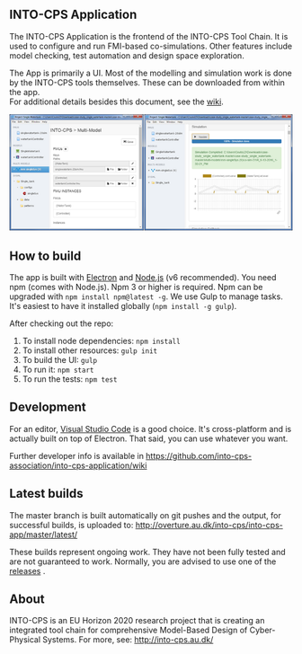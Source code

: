 INTO-CPS Application
---

The INTO-CPS Application is the frontend of the INTO-CPS Tool Chain. It is used
to configure and run FMI-based co-simulations. Other features include model
checking, test automation and design space exploration.

The App is primarily a UI. Most of the modelling and simulation work is done by
the INTO-CPS tools themselves. These can be downloaded from within the app.  
For additional details besides this document, see the [wiki](https://github.com/INTO-CPS-Association/into-cps-application/wiki). 

![The INTO-CPS Application](src/resources/screenshot.png?raw=true "The INTO-CPS App")


How to build
---
The app is built with [Electron](http://electron.atom.io/) and
[Node.js](https://nodejs.org/) (v6 recommended). You need npm (comes with Node.js). Npm 3 or higher is required. Npm
can be upgraded with `npm install npm@latest -g`. We use Gulp to manage tasks. It's easiest to have it installed globally (`npm install -g gulp`). 

After checking out the repo:

1. To install node dependencies: `npm install`
2. To install other resources: `gulp init`
3. To build the UI: `gulp`
4. To run it: `npm start`
5. To run the tests: `npm test`


Development
---
For an editor, [Visual Studio Code](https://code.visualstudio.com/) is a good choice. It's
cross-platform and is actually built on top of Electron. That said, you can use
whatever you want.

Further developer info is available in https://github.com/into-cps-association/into-cps-application/wiki

Latest builds
---
The master branch is built automatically on git pushes and the output, for
successful builds, is uploaded to: http://overture.au.dk/into-cps/into-cps-app/master/latest/

These builds represent ongoing work. They have not been fully tested and are
not guaranteed to work. Normally, you are advised to use one of the
[releases](https://github.com/INTO-CPS-Association/into-cps-application/releases) .


About
---
INTO-CPS is an EU Horizon 2020 research project that is creating an integrated
tool chain for comprehensive Model-Based Design of Cyber-Physical Systems.  For
more, see: http://into-cps.au.dk/


